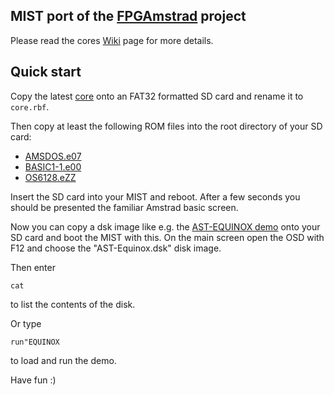 MIST port of the [FPGAmstrad](http://www.cpcwiki.eu/index.php/FPGAmstrad) project
----------------------------------------

Please read the cores [Wiki](http://github.com/mist-devel/mist-board/wiki/CoreDocAmstrad) page for more details.

Quick start
-----------

Copy the latest [core](https://github.com/mist-devel/mist-binaries/raw/master/cores/amstrad/amstrad_151013_r004.7.2.rbf) onto an FAT32 formatted SD card and rename it to `core.rbf`.

Then copy at least the following ROM files into the root directory of your SD card:
  - [AMSDOS.e07](https://github.com/mist-devel/mist-binaries/raw/master/cores/amstrad/ROMs/AMSDOS.e07)
  - [BASIC1-1.e00](https://github.com/mist-devel/mist-binaries/raw/master/cores/amstrad/ROMs/BASIC1-1.e00)
  - [OS6128.eZZ](https://github.com/mist-devel/mist-binaries/raw/master/cores/amstrad/ROMs/OS6128.eZZ)

Insert the SD card into your MIST and reboot. After a few seconds you should be presented the familiar Amstrad basic screen.

Now you can copy a dsk image like e.g. the [AST-EQUINOX demo](http://cpcrulez.fr/Scene_Demos/index.php?download=YqXJmarLlrvj292Im7vl&p=Scene_Demos) onto your SD card and boot the MIST with this. On the main screen open the OSD with F12 and choose the "AST-Equinox.dsk" disk image.

Then enter

 `cat`

to list the contents of the disk.

Or type

 `run"EQUINOX`

to load and run the demo.

Have fun :)
